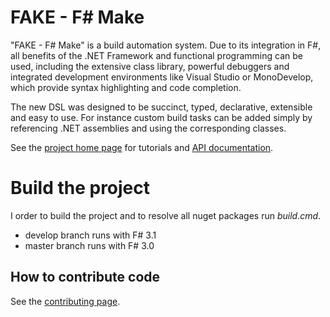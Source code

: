 # FAKE - F# Make

"FAKE - F# Make" is a build automation system. Due to its integration 
in F#, all benefits of the .NET Framework and functional programming can be used, including 
the extensive class library, powerful debuggers and integrated development environments like 
Visual Studio or MonoDevelop, which provide syntax highlighting and code completion.

The new DSL was designed to be succinct, typed, declarative, extensible and easy to use. 
For instance custom build tasks can be added simply by referencing .NET assemblies and using 
the corresponding classes.

See the [project home page](http://fsharp.github.com/FAKE/) for tutorials and [API documentation](http://fsharp.github.io/FAKE/apidocs/index.html).

# Build the project

I order to build the project and to resolve all nuget packages run *build.cmd*.

  * develop branch runs with F# 3.1
  * master branch runs with F# 3.0

## How to contribute code

See the [contributing page](http://fsharp.github.com/FAKE/contributing.html).
